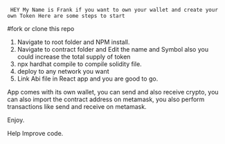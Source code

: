 ``` HEY My Name is Frank if you want to own your wallet and create your own Token Here are some steps to start```

#fork or clone this repo
1. Navigate to root folder and NPM install.
2. Navigate to contract folder and Edit the name and Symbol also you could increase the total supply of token
3. npx hardhat compile to compile solidity file.
4. deploy to any network you want 
5. Link Abi file in React app and you are good to go.

App comes with its own wallet, you can send and also receive crypto, you can also import the contract address
on metamask, you also perform transactions like send and receive on metamask.

Enjoy.

Help Improve code.
